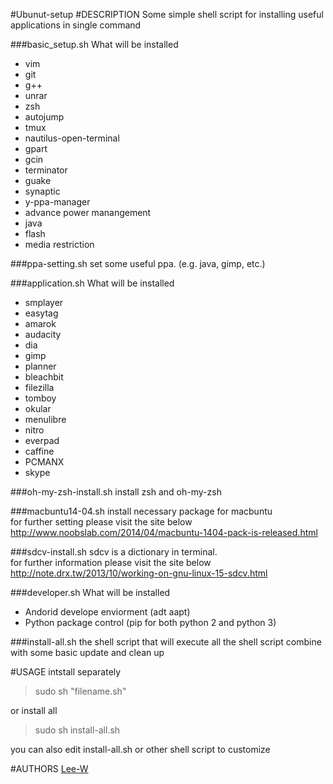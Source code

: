 #Ubunut-setup
#DESCRIPTION
Some simple shell script for installing useful applications in single command

###basic_setup.sh
What will be installed
- vim
- git
- g++
- unrar
- zsh
- autojump
- tmux
- nautilus-open-terminal
- gpart
- gcin
- terminator
- guake
- synaptic
- y-ppa-manager
- advance power manangement
- java
- flash
- media restriction


###ppa-setting.sh
set some useful ppa. (e.g. java, gimp, etc.)

###application.sh
What will be installed
- smplayer
- easytag
- amarok
- audacity
- dia
- gimp
- planner
- bleachbit
- filezilla
- tomboy
- okular
- menulibre
- nitro
- everpad
- caffine
- PCMANX
- skype

###oh-my-zsh-install.sh
install zsh and oh-my-zsh

###macbuntu14-04.sh
install necessary package for macbuntu  
for further setting please visit the site below  
http://www.noobslab.com/2014/04/macbuntu-1404-pack-is-released.html

###sdcv-install.sh
sdcv is a dictionary in terminal.  
for further information please visit the site below  
http://note.drx.tw/2013/10/working-on-gnu-linux-15-sdcv.html

###developer.sh
What will be installed
- Andorid develope enviorment (adt aapt)
- Python package control (pip for both python 2 and python 3)

###install-all.sh
the shell script that will execute all the shell script combine with some basic update and clean up

#USAGE
intstall separately
> sudo sh "filename.sh"

or install all

> sudo sh install-all.sh

you can also edit install-all.sh or other shell script to customize  

#AUTHORS
[Lee-W](https://github.com/Lee-W/)
